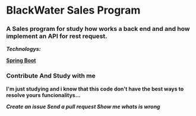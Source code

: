 <h1>BlackWater Sales Program</h1>


<h3> 
A Sales program for study how works a back end and and how implement an API for rest request.
</h3>

<b><i>Technologys:</i><b>

<a href="https://spring.io/tools3/sts/all">Spring Boot</a>

<h3>Contribute And Study with me</h3>

I'm just studying and i know that this code don't have the best ways to resolve yours funcionalitys... 

<i>Create an issue
Send a pull request 
Show me whats is wrong</i>
